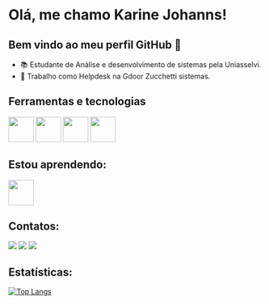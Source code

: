 # Olá, me chamo Karine Johanns! 
## Bem vindo ao meu perfil GitHub 👋

- 📚 Estudante de Análise e desenvolvimento de sistemas pela Uniasselvi.
- 🏢 Trabalho como Helpdesk na Gdoor Zucchetti sistemas.

## Ferramentas e tecnologias

<img src="https://cdn.jsdelivr.net/gh/devicons/devicon/icons/html5/html5-plain-wordmark.svg"  width="50" height="50"/> <img src="https://cdn.jsdelivr.net/gh/devicons/devicon/icons/css3/css3-plain-wordmark.svg" width="50" height="50"/> <img src="https://cdn.jsdelivr.net/gh/devicons/devicon/icons/javascript/javascript-original.svg" width="50" height="50"/> <img src="https://cdn.jsdelivr.net/gh/devicons/devicon/icons/git/git-plain.svg" width="50" height="50"/>

## Estou aprendendo:

<img src="https://cdn.jsdelivr.net/gh/devicons/devicon/icons/java/java-original-wordmark.svg" width="50" height="50"/>
       
          
## Contatos:

<div>
<a href="https://www.instagram.com/karinejohanns/" target="_blank"><img src="https://img.shields.io/badge/-Instagram-%23E4405F?style=for-the-badge&logo=instagram&logoColor=white" target="_blank"></a>
<a href = "mailto:karinejohanns@gmail.com"><img src="https://img.shields.io/badge/Gmail-D14836?style=for-the-badge&logo=gmail&logoColor=white" target="_blank"></a>
<a href="https://www.linkedin.com/in/karinejohanns/" target="_blank"><img src="https://img.shields.io/badge/-LinkedIn-%230077B5?style=for-the-badge&logo=linkedin&logoColor=white" target="_blank"></a>   
</div>


## Estatísticas:

[![Top Langs](https://github-readme-stats.vercel.app/api/top-langs/?username=KarineJohanns&layout=compact&theme=vision-friendly-dark)](https://github.com/anuraghazra/github-readme-stats)
